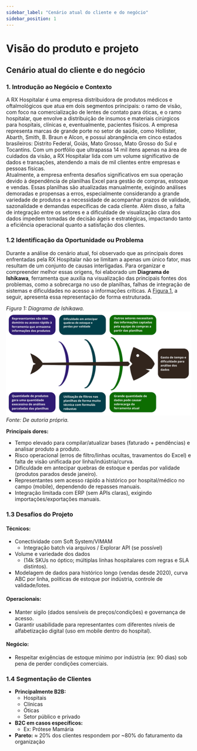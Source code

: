 ```yaml
---
sidebar_label: "Cenário atual do cliente e do negócio"
sidebar_position: 1
---
```


# Visão do produto e projeto 

## Cenário atual do cliente e do negócio

### 1. Introdução ao Negócio e Contexto  
A RX Hospitalar é uma empresa distribuidora de produtos médicos e oftalmológicos que atua em dois segmentos principais: o ramo de visão, com foco na comercialização de lentes de contato para óticas, e o ramo hospitalar, que envolve a distribuição de insumos e materiais cirúrgicos para hospitais, clínicas e, eventualmente, pacientes físicos. A empresa representa marcas de grande porte no setor de saúde, como Hollister, Abarth, Smith, B. Braun e Alcon, e possui abrangência em cinco estados brasileiros: Distrito Federal, Goiás, Mato Grosso, Mato Grosso do Sul e Tocantins. Com um portfólio que ultrapassa 14 mil itens apenas na área de cuidados da visão, a RX Hospitalar lida com um volume significativo de dados e transações, atendendo a mais de mil clientes entre empresas e pessoas físicas.  
Atualmente, a empresa enfrenta desafios significativos em sua operação devido à dependência de planilhas Excel para gestão de compras, estoque e vendas. Essas planilhas são atualizadas manualmente, exigindo análises demoradas e propensas a erros, especialmente considerando a grande variedade de produtos e a necessidade de acompanhar prazos de validade, sazonalidade e demandas específicas de cada cliente. Além disso, a falta de integração entre os setores e a dificuldade de visualização clara dos dados impedem tomadas de decisão ágeis e estratégicas, impactando tanto a eficiência operacional quanto a satisfação dos clientes.

### 1.2 Identificação da Oportunidade ou Problema
Durante a análise do cenário atual, foi observado que as principais dores enfrentadas pela RX Hospitalar não se limitam a apenas um único fator, mas resultam de um conjunto de causas interligadas. Para organizar e compreender melhor essas origens, foi elaborado um **Diagrama de Ishikawa**, ferramenta que auxilia na visualização das principais fontes dos problemas, como a sobrecarga no uso de planilhas, falhas de integração de sistemas e dificuldades no acesso a informações críticas. A [Figura 1](#figura-1), a seguir, apresenta essa representação de forma estruturada.

<a id="figura-1"></a>
*Figura 1: Diagrama de Ishikawa.*
![Diagrama de Ishikawa do projeto.](../../static/img/Diagrama-ishikawa.png)
*Fonte: De autoria própria.*

**Principais dores:**
- Tempo elevado para compilar/atualizar bases (faturado + pendências) e analisar produto a produto.
- Risco operacional (erros de filtro/linhas ocultas, travamentos do Excel) e falta de visão unificada por linha/indústria/curva.
- Dificuldade em antecipar quebras de estoque e perdas por validade (produtos parados desde janeiro).
- Representantes sem acesso rápido a histórico por hospital/médico no campo (mobile), dependendo de repasses manuais.
- Integração limitada com ERP (sem APIs claras), exigindo importações/exportações manuais. 

### 1.3 Desafios do Projeto
#### Técnicos:
- Conectividade com Soft System/VIMAM 
    - Integração batch via arquivos / Explorar API (se possível) 
- Volume e variedade dos dados 
    - (14k SKUs no óptico; múltiplas linhas hospitalares com regras e SLA distintos).
- Modelagem de dados para histórico longo (vendas desde 2020), curva ABC por linha, políticas de estoque por indústria, controle de validade/lotes.
#### Operacionais:
- Manter sigilo (dados sensíveis de preços/condições) e governança de acesso.
- Garantir usabilidade para representantes com diferentes níveis de alfabetização digital (uso em mobile dentro do hospital).
#### Negócio:
- Respeitar exigências de estoque mínimo por indústria (ex: 90 dias) sob pena de perder condições comerciais.

### 1.4 Segmentação de Clientes
- **Principalmente B2B:**
    - Hospitais 
    - Clínicas
    - Óticas 
    - Setor público e privado
- **B2C em casos específicos:** 
    - Ex: Prótese Mamária
- **Pareto:** ≈ 20% dos clientes respondem por ~80% do faturamento da organização